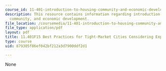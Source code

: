 ```yaml
---
course_id: 11-401-introduction-to-housing-community-and-economic-development-fall-2015
description: This resource contains information regarding introduction to housing,
  community, and economic development.
file_location: /coursemedia/11-401-introduction-to-housing-community-and-economic-development-fall-2015/879305f86ef042bf212a3d7900ddf2d1_MIT11_401F15_BestPractices.pdf
file_type: application/pdf
layout: pdf
title: 11.401F15 Best Practices for Tight-Market Cities Considering Expressway Removal
type: course
uid: 879305f86ef042bf212a3d7900ddf2d1

---
```

None